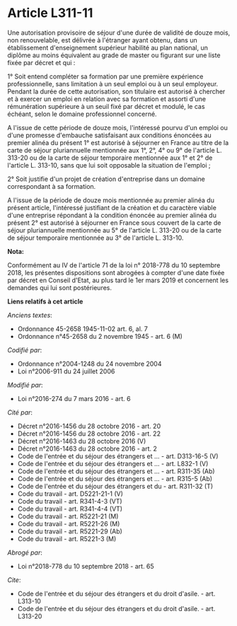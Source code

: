 # Article L311-11

Une autorisation provisoire de séjour d'une durée de validité de douze mois, non renouvelable, est délivrée à l'étranger
ayant obtenu, dans un établissement d'enseignement supérieur habilité au plan national, un diplôme au moins équivalent au
grade de master ou figurant sur une liste fixée par décret et qui : 

1° Soit entend compléter sa formation par une première expérience professionnelle, sans limitation à un seul emploi ou à un
seul employeur. Pendant la durée de cette autorisation, son titulaire est autorisé à chercher et à exercer un emploi en
relation avec sa formation et assorti d'une rémunération supérieure à un seuil fixé par décret et modulé, le cas échéant,
selon le domaine professionnel concerné. 

A l'issue de cette période de douze mois, l'intéressé pourvu d'un emploi ou d'une promesse d'embauche satisfaisant aux
conditions énoncées au premier alinéa du présent 1° est autorisé à séjourner en France au titre de la carte de séjour
pluriannuelle mentionnée aux 1°, 2°, 4° ou 9° de l'article L. 313-20 ou de la carte de séjour temporaire mentionnée aux 1° et
2° de l'article L. 313-10, sans que lui soit opposable la situation de l'emploi ; 

2° Soit justifie d'un projet de création d'entreprise dans un domaine correspondant à sa formation. 

A l'issue de la période de douze mois mentionnée au premier alinéa du présent article, l'intéressé justifiant de la création
et du caractère viable d'une entreprise répondant à la condition énoncée au premier alinéa du présent 2° est autorisé à
séjourner en France sous couvert de la carte de séjour pluriannuelle mentionnée au 5° de l'article L. 313-20 ou de la carte
de séjour temporaire mentionnée au 3° de l'article L. 313-10.

**Nota:**

Conformément au IV de l'article 71 de la loi n° 2018-778 du 10 septembre 2018, les présentes dispositions sont abrogées à
compter d'une date fixée par décret en Conseil d'Etat, au plus tard le 1er mars 2019 et concernent les demandes qui lui sont
postérieures.

**Liens relatifs à cet article**

_Anciens textes_:

  - Ordonnance 45-2658 1945-11-02 art. 6, al. 7
  - Ordonnance n°45-2658 du 2 novembre 1945 - art. 6 (M)

_Codifié par_:

  - Ordonnance n°2004-1248 du 24 novembre 2004
  - Loi n°2006-911 du 24 juillet 2006

_Modifié par_:

  - Loi n°2016-274 du 7 mars 2016 - art. 6

_Cité par_:

  - Décret n°2016-1456 du 28 octobre 2016 - art. 20
  - Décret n°2016-1456 du 28 octobre 2016 - art. 22
  - Décret n°2016-1463 du 28 octobre 2016 (V)
  - Décret n°2016-1463 du 28 octobre 2016 - art. 2
  - Code de l'entrée et du séjour des étrangers et ... - art. D313-16-5 (V)
  - Code de l'entrée et du séjour des étrangers et ... - art. L832-1 (V)
  - Code de l'entrée et du séjour des étrangers et ... - art. R311-35 (Ab)
  - Code de l'entrée et du séjour des étrangers et ... - art. R315-5 (Ab)
  - Code de l'entrée et du séjour des étrangers et du  - art. R311-32 (T)
  - Code du travail - art. D5221-21-1 (V)
  - Code du travail - art. R341-4-3 (VT)
  - Code du travail - art. R341-4-4 (VT)
  - Code du travail - art. R5221-21 (M)
  - Code du travail - art. R5221-26 (M)
  - Code du travail - art. R5221-29 (Ab)
  - Code du travail - art. R5221-3 (M)

_Abrogé par_:

  - Loi n°2018-778 du 10 septembre 2018 - art. 65

_Cite_:

  - Code de l'entrée et du séjour des étrangers et du droit d'asile. - art. L313-10
  - Code de l'entrée et du séjour des étrangers et du droit d'asile. - art. L313-20

